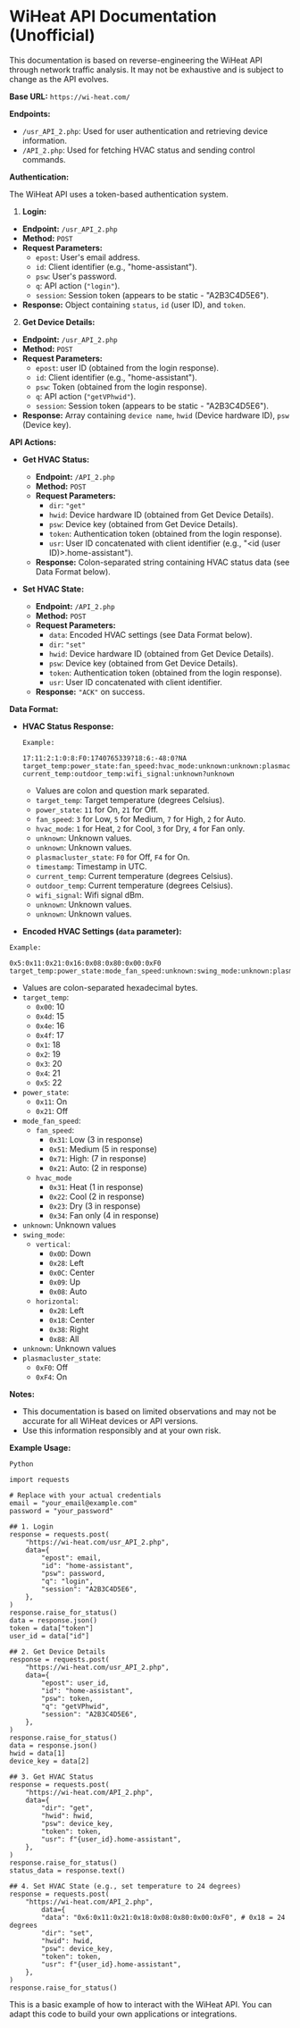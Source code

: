 # WiHeat API Documentation (Unofficial)

This documentation is based on reverse-engineering the WiHeat API through network traffic analysis. It may not be exhaustive and is subject to change as the API evolves.

**Base URL:** `https://wi-heat.com/`

**Endpoints:**

- `/usr_API_2.php`: Used for user authentication and retrieving device information.
- `/API_2.php`: Used for fetching HVAC status and sending control commands.

**Authentication:**

The WiHeat API uses a token-based authentication system.

1. **Login:**

- **Endpoint:** `/usr_API_2.php`
- **Method:** `POST`
- **Request Parameters:**
  - `epost`: User's email address.
  - `id`: Client identifier (e.g., "home-assistant").
  - `psw`: User's password.
  - `q`: API action (`"login"`).
  - `session`: Session token (appears to be static - "A2B3C4D5E6").
- **Response:** Object containing `status`, `id` (user ID), and `token`.

2. **Get Device Details:**

- **Endpoint:** `/usr_API_2.php`
- **Method:** `POST`
- **Request Parameters:**
  - `epost`: user ID (obtained from the login response).
  - `id`: Client identifier (e.g., "home-assistant").
  - `psw`: Token (obtained from the login response).
  - `q`: API action (`"getVPhwid"`).
  - `session`: Session token (appears to be static - "A2B3C4D5E6").
- **Response:** Array containing `device name`, `hwid` (Device hardware ID), `psw` (Device key).

**API Actions:**

- **Get HVAC Status:**

  - **Endpoint:** `/API_2.php`
  - **Method:** `POST`
  - **Request Parameters:**
    - `dir`: `"get"`
    - `hwid`: Device hardware ID (obtained from Get Device Details).
    - `psw`: Device key (obtained from Get Device Details).
    - `token`: Authentication token (obtained from the login response).
    - `usr`: User ID concatenated with client identifier (e.g., "<id (user ID)>.home-assistant").
  - **Response:** Colon-separated string containing HVAC status data (see Data Format below).

- **Set HVAC State:**
  - **Endpoint:** `/API_2.php`
  - **Method:** `POST`
  - **Request Parameters:**
    - `data`: Encoded HVAC settings (see Data Format below).
    - `dir`: `"set"`
    - `hwid`: Device hardware ID (obtained from Get Device Details).
    - `psw`: Device key (obtained from Get Device Details).
    - `token`: Authentication token (obtained from the login response).
    - `usr`: User ID concatenated with client identifier.
  - **Response:** `"ACK"` on success.

**Data Format:**

- **HVAC Status Response:**

  ```
  Example:

  17:11:2:1:0:8:F0:1740765339?18:6:-48:0?NA
  target_temp:power_state:fan_speed:hvac_mode:unknown:unknown:plasmacluster_state:timestamp?current_temp:outdoor_temp:wifi_signal:unknown?unknown
  ```

  - Values are colon and question mark separated.
  - `target_temp`: Target temperature (degrees Celsius).
  - `power_state`: `11` for On, `21` for Off.
  - `fan_speed`: `3` for Low, `5` for Medium, `7` for High, `2` for Auto.
  - `hvac_mode`: `1` for Heat, `2` for Cool, `3` for Dry, `4` for Fan only.
  - `unknown`: Unknown values.
  - `unknown`: Unknown values.
  - `plasmacluster_state`: `F0` for Off, `F4` for On.
  - `timestamp`: Timestamp in UTC.
  - `current_temp`: Current temperature (degrees Celsius).
  - `outdoor_temp`: Current temperature (degrees Celsius).
  - `wifi_signal`: Wifi signal dBm.
  - `unknown`: Unknown values.
  - `unknown`: Unknown values.

- **Encoded HVAC Settings (`data` parameter):**

```
Example:

0x5:0x11:0x21:0x16:0x08:0x80:0x00:0xF0
target_temp:power_state:mode_fan_speed:unknown:swing_mode:unknown:plasmacluster_state
```

- Values are colon-separated hexadecimal bytes.
- `target_temp`:
  - `0x00`: 10
  - `0x4d`: 15
  - `0x4e`: 16
  - `0x4f`: 17
  - `0x1`: 18
  - `0x2`: 19
  - `0x3`: 20
  - `0x4`: 21
  - `0x5`: 22
- `power_state`:
  - `0x11`: On
  - `0x21`: Off
- `mode_fan_speed`:
  - `fan_speed`:
    - `0x31`: Low (3 in response)
    - `0x51`: Medium (5 in response)
    - `0x71`: High: (7 in response)
    - `0x21`: Auto: (2 in response)
  - `hvac_mode`
    - `0x31`: Heat (1 in response)
    - `0x22`: Cool (2 in response)
    - `0x23`: Dry (3 in response)
    - `0x34`: Fan only (4 in response)
- `unknown`: Unknown values
- `swing_mode`:
  - `vertical`:
    - `0x0D`: Down
    - `0x28`: Left
    - `0x0C`: Center
    - `0x09`: Up
    - `0x08`: Auto
  - `horizontal`:
    - `0x28`: Left
    - `0x18`: Center
    - `0x38`: Right
    - `0x88`: All
- `unknown`: Unknown values
- `plasmacluster_state`:
  - `0xF0`: Off
  - `0xF4`: On

**Notes:**

- This documentation is based on limited observations and may not be accurate for all WiHeat devices or API versions.
- Use this information responsibly and at your own risk.

**Example Usage:**

```
Python
```

```
import requests

# Replace with your actual credentials
email = "your_email@example.com"
password = "your_password"

## 1. Login
response = requests.post(
    "https://wi-heat.com/usr_API_2.php",
    data={
        "epost": email,
        "id": "home-assistant",
        "psw": password,
        "q": "login",
        "session": "A2B3C4D5E6",
    },
)
response.raise_for_status()
data = response.json()
token = data["token"]
user_id = data["id"]

## 2. Get Device Details
response = requests.post(
    "https://wi-heat.com/usr_API_2.php",
    data={
        "epost": user_id,
        "id": "home-assistant",
        "psw": token,
        "q": "getVPhwid",
        "session": "A2B3C4D5E6",
    },
)
response.raise_for_status()
data = response.json()
hwid = data[1]
device_key = data[2]

## 3. Get HVAC Status
response = requests.post(
    "https://wi-heat.com/API_2.php",
    data={
        "dir": "get",
        "hwid": hwid,
        "psw": device_key,
        "token": token,
        "usr": f"{user_id}.home-assistant",
    },
)
response.raise_for_status()
status_data = response.text()

## 4. Set HVAC State (e.g., set temperature to 24 degrees)
response = requests.post(
    "https://wi-heat.com/API_2.php",
        data={
        "data": "0x6:0x11:0x21:0x18:0x08:0x80:0x00:0xF0", # 0x18 = 24 degrees
        "dir": "set",
        "hwid": hwid,
        "psw": device_key,
        "token": token,
        "usr": f"{user_id}.home-assistant",
    },
)
response.raise_for_status()
```

This is a basic example of how to interact with the WiHeat API. You can adapt this code to build your own applications or integrations.
